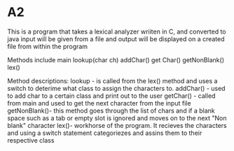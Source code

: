 # A2

This is a program that takes a lexical analyzer wriiten in C, and converted to java
input will be given from a file and output will be displayed on a created file from within the program

Methods include main
                lookup(char ch)
                addChar()
                get Char()
                getNonBlank()
                lex()
                
 Method descriptions:
  lookup - is called from the lex() method and uses a switch to deterime what class to assign the characters to.
  addChar() - used to add char to a certain class and print out to the user
  getChar() - called from main and used to get the next character from the input file
  getNonBlank()- this method goes through the list of chars and if a blank space such as a tab or empty slot is ignored and moves on to the next "Non blank" character
  lex()- workhorse of the program. It recieves the characters and using a switch statement categoriezes and assins them to their respective class
